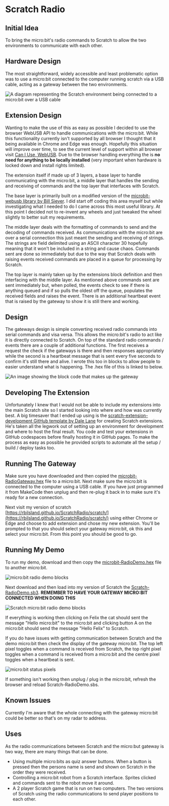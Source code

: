 # Scratch Radio
## Initial Idea
To bring the micro:bit's radio commands to Scratch to allow the two environments to communicate with each other.

## Hardware Design
The most straightforward, widely accessible and least problematic option was to use a micro:bit connected to the computer running scratch via a USB cable, acting as a gateway between the two environments.

![A diagram representing the Scratch environment being connected to a micro:bit over a USB cable](./images/Scratch_USB_microbit.png)

## Extension Design
Wanting to make the use of this as easy as possible I decided to use the browser WebUSB API to handle communications with the micro:bit. While this functionality currently isn't supported by all browser I thought that it being available in Chrome and Edge was enough. Hopefully this situation will improve over time, to see the current level of support within all browser visit [Can I Use, WebUSB](https://caniuse.com/webusb). Due to the browser handling everything the is **no need for anything to be locally installed** (very important when hardware is locked down and install rights limited).

The extension itself if made up of 3 layers, a base layer to handle communicating with the micro:bit, a middle layer that handles the sending and receiving of commands and the top layer that interfaces with Scratch.

The base layer is primarily built on a modified version of the [microbit-webusb library by Bill Siever](https://github.com/bsiever/microbit-webusb). I did start off coding this area myself but while investigating what I needed to do I came across this most useful library. At this point I decided not to re-invent any wheels and just tweaked the wheel slightly to better suit my requirements.

The middle layer deals with the formatting of commands to send and the decoding of commands received. As communications with the micro:bit are over a serial connection this just meant the sending and receiving of strings. The strings are field delimited using an ASCII character 30 hopefully meaning that it won't be included in a string and cause chaos. Commands sent are done so immediately but due to the way that Scratch deals with raising events received commands are placed in a queue for processing by Scratch.

The top layer is mainly taken up by the extensions block definition and then interfacing with the middle layer. As mentioned above commands sent are sent immediately but, when polled, the events check to see if there is anything queued and if so pulls the oldest off the queue, populates the received fields and raises the event. There is an additional heartbeat event that is raised by the gateway to show it is still there and working.

## Design
The gateways design is simple converting received radio commands into serial commands and visa versa. This allows the micro:bit's radio to act like it is directly connected to Scratch. On top of the standard radio commands / events there are a couple of additional functions. The first receives a request the check if the gateways is there and then responses appropriately while the second is a heartbeat message that is sent every five seconds to confirm it's still there and alive. I wrote this too in blocks to allow people to easier understand what is happening. The .hex file of this is linked to below.

![An image showing the block code that makes up the gateway](./images/microbit_Gateway_Blocks.png)

## Developing The Extension
Unfortunately I knew that I would not be able to include my extensions into the main Scratch site so I started looking into where and how was currently best. A big timesaver that I ended up using is the [scratch-extension-development GitHub template by Dale Lane](https://github.com/dalelane/scratch-extension-development) for creating Scratch extensions. He's taken all the legwork out of setting up an environment for development and where to host the final result. You code and test your extensions in GitHub codespaces before finally hosting it in GitHub pages. To make the process as easy as possible he provided scripts to automate all the setup / build / deploy tasks too.

## Running The Gateway
Make sure you have downloaded and then copied the [microbit-RadioGateway.hex](https://github.com/RBilsland/ScratchRadio/blob/main/hex/microbit-RadioGateway.hex?raw=True) file to a micro:bit. Next make sure the micro:bit is connected to the computer using a USB cable. If you have just programmed it from MakeCode then unplug and then re-plug it back in to make sure it's ready for a new connection.

Next visit my version of scratch [https://rbilsland.github.io/ScratchRadio/scratch/](https://rbilsland.github.io/ScratchRadio/scratch/) using either Chrome or Edge and choose to add extension and chose my new extension. You'll be prompted to that you should select your gateway micro:bit, ok this and select your micro:bit. From this point you should be good to go.

## Running My Demo
To run my demo, download and then copy the [microbit-RadioDemo.hex](https://github.com/RBilsland/ScratchRadio/blob/main/hex/microbit-RadioDemo.hex?raw=True) file to another micro:bit.

![micro:bit radio demo blocks](./images/microbit_Demo_Blocks.png)

Next download and then load into my version of Scratch the [Scratch-RadioDemo.sb3](https://github.com/RBilsland/ScratchRadio/blob/main/sb3/Scratch-RadioDemo.hex?raw=True). **REMEMBER TO HAVE YOUR GATEWAY MICRO:BIT CONNECTED WHEN DOING THIS**

![Scratch micro:bit radio demo blocks](./images/Scratch_Demo_Blocks.png)

If everything is working then clicking on Felix the cat should sent the message "Hello micro:bit" to the micro:bit and clicking button A on the micro:bit should send the message "Hello Felix" to Scratch.

If you do have issues with getting communication  between Scratch and the demo micro:bit then check the display of the gateway micro:bit. The top left pixel toggles when a command is received from Scratch, the top right pixel toggles when a command is received from a micro:bit and the centre pixel toggles when a heartbeat is sent.

![micro:bit status pixels](./images/microbit_Pixels.png)

If something isn't working then unplug / plug in the micro:bit, refresh the browser and reload Scratch-RadioDemo.sbs.

## Known Issues
Currently I'm aware that the whole connecting with the gateway micro:bit could be better so that's on my radar to address.

## Uses
As the radio communications between Scratch and the micro:but gateway is two way, there are many things that can be done.

* Using multiple micro:bits as quiz answer buttons. When a button is pressed then the persons name is send and shown on Scratch in the order they were received.
* Controlling a micro:bit robot from a Scratch interface. Sprites clicked and commands sent to the robot move it around.
* A 2 player Scratch game that is run on two computers. The two versions of Scratch using the radio communications to send player positions to each other.